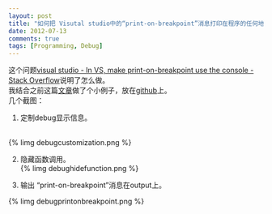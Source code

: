 ```yaml
---
layout: post
title: "如何把 Visutal studio中的“print-on-breakpoint”消息打印在程序的任何地方"
date: 2012-07-13
comments: true
tags: [Programming, Debug]
---
```

这个问题<a href="http://stackoverflow.com/questions/7756250/in-vs-make-print-on-breakpoint-use-the-console">visual studio - In VS, make print-on-breakpoint use the console - Stack Overflow</a>说明了怎么做。<br />我结合之前这篇<a href="http://www.cnblogs.com/fresky/articles/2133378.html">文章</a>做了个小例子，放在<a href="https://github.com/fresky/DebuggerAttribute">github</a>上。<br />几个截图：<br />

1. 定制debug显示信息。<br />&nbsp;

{% limg debugcustomization.png %}

2. 隐藏函数调用。<br />
{% limg debughidefunction.png %}

3. 输出 “print-on-breakpoint”消息在output上。<br />

{% limg debugprintonbreakpoint.png %}
